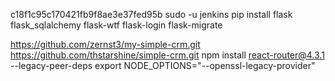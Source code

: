 
c18f1c95c170421fb9f8ae3e37fed95b
sudo -u jenkins pip install flask flask_sqlalchemy flask-wtf flask-login flask-migrate

https://github.com/zernst3/my-simple-crm.git
https://github.com/thstarshine/simple-crm.git
npm install react-router@4.3.1 --legacy-peer-deps
export NODE_OPTIONS="--openssl-legacy-provider"
